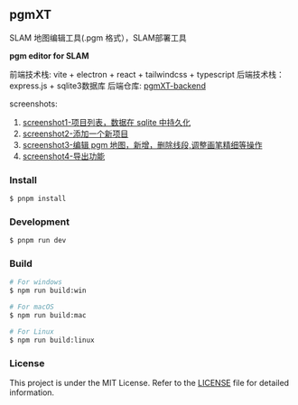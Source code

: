 ## pgmXT

SLAM 地图编辑工具(.pgm 格式），SLAM部署工具

**pgm editor for SLAM**

前端技术栈: vite + electron + react + tailwindcss + typescript
后端技术栈：express.js + sqlite3数据库
后端仓库: [pgmXT-backend](https://github.com/dealdot/pgmXT-backend) 

screenshots:

1. [screenshot1-项目列表，数据在 sqlite 中持久化](https://github.com/dealdot/pgmXT/blob/main/screenshot1.png) 
2. [screenshot2-添加一个新项目](https://github.com/dealdot/pgmXT/blob/main/screenshot2.png) 
3. [screenshot3-编辑 pgm 地图，新增，删除线段,调整画笔精细等操作](https://github.com/dealdot/pgmXT/blob/main/screenshot3.png) 
4. [screenshot4-导出功能](https://github.com/dealdot/pgmXT/blob/main/screenshot4.png) 

### Install

```bash
$ pnpm install
```

### Development

```bash
$ pnpm run dev
```

### Build

```bash
# For windows
$ npm run build:win

# For macOS
$ npm run build:mac

# For Linux
$ npm run build:linux
```
### License

This project is under the MIT License. Refer to the [LICENSE](https://github.com/dealdot/pgmXT/blob/main/LICENSE) file for detailed information.